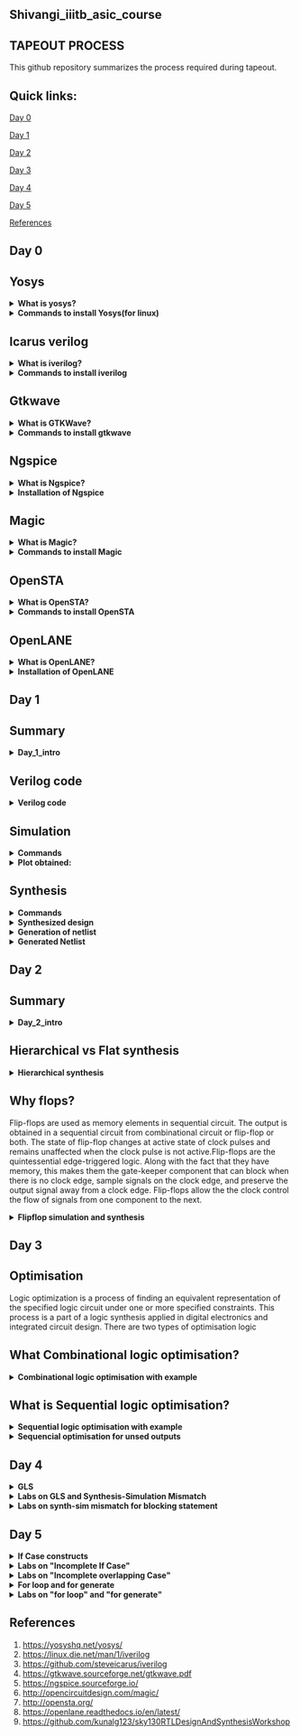 ## Shivangi_iiitb_asic_course

## TAPEOUT PROCESS
 This github repository summarizes the process required  during tapeout.

## Quick links:

[Day 0](#day-0)

[Day 1](#day-1)

[Day 2](#day-2)

[Day 3](#day-3)

[Day 4](#day-4)

[Day 5](#day-5)



[References](#references)

## Day 0
## Yosys

<details>
  <summary><strong>What is yosys?</strong></summary> 
  
  Yosys is a framework for Verilog RTL synthesis.
  It currently has extensive Verilog-2005 support and provides a basic set of     synthesis algorithms for various application domains. 
  Yosys can be adapted to perform any synthesis job by combining the existing passes (algorithms) using synthesis scripts and adding    additional passes as needed by extending the Yosys C++ code base.
  Yosys is free software licensed under the ISC license (a GPL compatible license that is similar in terms to the MIT license or the 
  2-clause BSD license).

</details>

<details>
  <summary><strong>Commands to install Yosys(for linux)</strong></summary> 

```
$ git clone https://github.com/YosysHQ/yosys.git
$ cd yosys-master
$ sudo apt install make (If make is not installed please install it)
$ sudo apt-get install build-essential clang bison flex
libreadline-dev gawk tcl-dev libffi-dev git
graphviz xdot pkg-config python3 libboost-system-dev
libboost-python-dev libboost-filesystem-dev zlib1g-dev
$ make config-gcc
$ make
$ sudo make install
```

![Screenshot from 2023-07-31 09-58-53](https://github.com/Shivangi2207/shivangi_iiitb_asic_course/assets/140998647/f0898f77-7e00-41a6-8a96-036bb38a882c)

</details>

## Icarus verilog

<details>
  <summary><strong> What is iverilog? </strong></summary>

Icarus verilog is a compiler that translates Verilog source code into executable programs for simulation, or other netlist formats for further processing. The currently supported targets are vvp for simulation, and fpga for synthesis. 
</details>

<details>
  <summary><strong> Commands to install iverilog</strong></summary>

```

sudo apt-get install iverilog
```

![Screenshot from 2023-07-31 09-59-32](https://github.com/Shivangi2207/shivangi_iiitb_asic_course/assets/140998647/6338283f-7296-4109-8ccb-638488b8c950)

</details>

## Gtkwave
<details>
  <summary><strong>What is GTKWave?</strong></summary>

GTKWave is an analysis tool used to perform debugging on Verilog or VHDL
simulation models. With the exception of interactive VCD viewing, it is not
intended to be run interactively with simulation, but instead relies on a post-
mortem approach through the use of dumpfiles. 
</details>

<details>
  <summary><strong>Commands to install gtkwave</strong></summary>

```
$ sudo apt update
$ sudo apt install gtkwave
```
![Screenshot from 2023-07-31 10-00-10](https://github.com/Shivangi2207/shivangi_iiitb_asic_course/assets/140998647/5d015986-fa7c-4114-ab27-71e5090eb0b5)
</details>


## Ngspice
<details>
<summary><strong> What is Ngspice?</strong></summary>
	
 Ngspice is the open source spice simulator for electric and electronic circuits.
 Ngspice offers a wealth of device models for active, passive, analog, and digital elements. Model parameters are provided by our       collections, by the semiconductor device manufacturers, or from semiconductor foundries. The user adds her circuits as a netlist, and the output is one or more graphs of currents, voltages and other electrical quantities or is saved in a data file.
</details>

  <details>
<summary><strong>  Installation of Ngspice</strong></summary>

Download the tarball from https://sourceforge.net/projects/ngspice/files/ to a local directory and then follow the commands given below :

## Dependency for Ngspice:
```
$ sudo apt-get install libxaw7-dev
```

## Commands for installation:
```
$ tar -zxvf ngspice-40.tar.gz
$ cd ngspice-40
$ mkdir release
$ cd release
$ ../configure  --with-x --with-readline=yes --disable-debug
$ make
$ sudo make install
```

![Screenshot from 2023-08-02 11-50-49](https://github.com/Shivangi2207/shivangi_iiitb_asic_course/assets/140998647/8f533196-cc13-4d60-bb26-73b644097f62)

  
</details>

## Magic
<details>
<summary><strong> What is Magic?</strong></summary>  

Magic is a venerable VLSI layout tool, written in the 1980's at Berkeley by John Ousterhout, now famous primarily for writing the scripting interpreter language Tcl. Due largely in part to its liberal Berkeley open-source license, magic has remained popular with universities and small companies. The open-source license has allowed VLSI engineers with a bent toward programming to implement clever ideas and help magic stay abreast of fabrication technology. However, it is the well thought-out core algorithms which lend to magic the greatest part of its popularity. Magic is widely cited as being the easiest tool to use for circuit layout, even for people who ultimately rely on commercial tools for their product design flow. 

</details>

<details>
<summary><strong> Commands to install Magic</strong></summary>  

```
sudo apt-get install m4
sudo apt-get install tcsh
sudo apt-get install csh
sudo apt-get install libx11-dev
sudo apt-get install tcl-dev tk-dev
sudo apt-get install libcairo2-dev
sudo apt-get install mesa-common-dev libglu1-mesa-dev
sudo apt-get install libncurses-dev
git clone https://github.com/RTimothyEdwards/magic
cd magic
./configure
make
sudo make install
```
![Screenshot from 2023-08-02 10-40-41](https://github.com/Shivangi2207/shivangi_iiitb_asic_course/assets/140998647/72965e3d-5ae9-4ceb-83d9-04ea78a89492)




</details>

## OpenSTA
<details>
<summary><strong>What is OpenSTA?</strong></summary>

OpenSTA is a distributed software testing architecture designed around CORBA, it was originally developed to be commercial software by CYRANO. The current toolset has the capability of performing scripted HTTP and HTTPS heavy load tests with performance measurements from Win32 platforms. However, the architectural design means it could be capable of much more.
</details>

<details>
<summary><strong>Commands to install OpenSTA</strong></summary>

## Steps:
Prior to the installation of the OpenSTA install the dependencies using the command shown below :
```
sudo apt-get install cmake clang gcc tcl swig bison flex 
```

After installing the dependencies use the following command to install OpenSTA:

```
git clone https://github.com/The-OpenROAD-Project/OpenSTA.git
cd OpenSTA
mkdir build
cd build
cmake ..
make
sudo make install
```

![Screenshot from 2023-08-02 11-44-43](https://github.com/Shivangi2207/shivangi_iiitb_asic_course/assets/140998647/d5b824eb-4c7b-4453-8d68-65950d9b69fd)


  
</details>

## OpenLANE
<details>
<summary><strong>What is OpenLANE?</strong></strong></summary> 

OpenLane is an automated RTL to GDSII flow based on several components including OpenROAD, Yosys, Magic, Netgen, CVC, SPEF-Extractor, KLayout and a number of custom scripts for design exploration and optimization. It also provides a number of custom scripts for design exploration and optimization.
OpenLane abstracts the underlying open source utilities, and allows users to configure all their behavior with just a single configuration file.
</details>

<details>
<summary><strong>Installation of OpenLANE</strong></strong></summary> 

Prior to the installation of the OpenLane install the dependencies and packages using the command shown below :

```
sudo apt-get update
sudo apt-get upgrade
sudo apt install -y build-essential python3 python3-venv python3-pip make git
```

## Docker Installation

```
sudo apt install apt-transport-https ca-certificates curl software-properties-common
curl -fsSL https://download.docker.com/linux/ubuntu/gpg | sudo gpg --dearmor -o /usr/share/keyrings/docker-archive-keyring.gpg

echo "deb [arch=amd64 signed-by=/usr/share/keyrings/docker-archive-keyring.gpg] https://download.docker.com/linux/ubuntu $(lsb_release -cs) stable" | sudo tee /etc/apt/sources.list.d/docker.list > /dev/null

sudo apt update
sudo apt install docker-ce docker-ce-cli containerd.io
sudo docker run hello-world

sudo groupadd docker
sudo usermod -aG docker $USER
sudo reboot 


# Check for installation
sudo docker run hello-world
```

## Steps to install OpenLane, PDKs and Tools

```
cd $HOME
git clone https://github.com/The-OpenROAD-Project/OpenLane
cd OpenLane
make
make test
```
</details>



## Day 1

## Summary
<details>
<summary><strong>Day_1_intro</strong></summary>
 
In todays Lab i have done simulation and synthesis of 2x1 Mux  using iverilog and yosys respectively. iverilog generates from the RTL design and its testbench a value changing dump file (vcd). gtkwave is the tool used to plot the simulation results of the design.

## Simulator
Simulator is the tool used for simulating the design.Here we have used iverilog. RTL design is checked for adherence to the specs by simulting the design.It changes on input signals.Only when the input changes the output is evaluated.

## RTL Design
Design is the actual code or set of verilog codes which has the intended functionality to meet with the required specifications.It may have 1 or more primary inputs and outputs.
## Testbench
Testbench is the setup to apply stimulus to the design to check its functionality.It does not have any primary i/p or o/p.

![Screenshot from 2023-08-09 10-00-22](https://github.com/Shivangi2207/shivangi_iiitb_asic_course/assets/140998647/68b1864c-7690-4f67-a25b-b798957bbdde)


## Synthesizer
It is a tool which is used for converting the RTL To netlist.Here we have used Yosys for synthesizer. In this we use same testbench that we have used during simulation to verify the synthesis.The design is converted into gates and the connections are made between the gates.This is given out as a file called netlist.

<img src="https://github.com/Shivangi2207/shivangi_iiitb_asic_course/assets/140998647/3e2c91f3-9abc-4367-8201-da4faf13b052" alt="alt text" width="400" height="400">

## .lib 
Lib file is a short form of Liberty Timing file. Liberty syntax is followed to write a .lib file. It is a collection of logical modules. It includes basic logic gates like And, Or,Not etc. It contains different flavours of gate (slow,fast,medium).

<img src="https://github.com/Shivangi2207/shivangi_iiitb_asic_course/assets/140998647/20e36961-74b3-4eeb-b183-a798594a00ad" width="400" height="400">


So based on our requirement we use different flavours of cell.

a) Faster the cells lesser is the delay, but for that we need wider transistors      so the power dissipation will be more too.So faster cells donot come free,they    come at penalty of area and power.More use of faster cell will result in bad      circuit with large area and power dissipation.

b) slower cells are used at non-critical path where we donot require high            performance where delay is not an issue so our power dissipation and area will    also be minimum. But more use of slower cells will make our circuit sluggish.



      
</details>

## Verilog code
<details>
<summary><strong>Verilog code</strong></summary>
The verilog codes of the 2x1 mux (good_mux.v) and its testbench (tb_good_mux.v) are taken from https://github.com/kunalg123/sky130RTLDesignAndSynthesisWorkshop.git


## Commands to download the lab folder

```
$ git clone https://github.com/kunalg123/vsdflow.git
$ git clone https://github.com/kunalg123/sky130RTLDesignAndSynthesisWorkshop.git


```   

 
## Verilog code of good_mux.v and tb_good_mux.v

## Design file
```

module good_mux (input i0 , input i1 , input sel , output reg y);
always @ (*)
begin
	if(sel)
		y <= i1;
	else 
		y <= i0;
end
endmodule

```
## Test bench

```

`timescale 1ns / 1ps
module tb_good_mux;
	// Inputs
	reg i0,i1,sel;
	// Outputs
	wire y;

        // Instantiate the Unit Under Test (UUT)
	good_mux uut (
		.sel(sel),
		.i0(i0),
		.i1(i1),
		.y(y)
	);

	initial begin
	$dumpfile("tb_good_mux.vcd");
	$dumpvars(0,tb_good_mux);
	// Initialize Inputs
	sel = 0;
	i0 = 0;
	i1 = 0;
	#300 $finish;
	end

always #75 sel = ~sel;
always #10 i0 = ~i0;
always #55 i1 = ~i1;
endmodule

```
</details>

## Simulation
<details>
<summary><strong>Commands</strong></summary>
To simulate and view plots of 2x1 mux (good_mux.v) and its testbench (tb_good_mux.v) following commands are used:

```
$ iverilog good_mux.v tb_good_mux.v
$ ./a.out
$ gtkwave tb_good_mux.vcd

```
</details>

<details>
<summary><strong>Plot obtained:</strong></summary>

![Screenshot from 2023-08-08 23-47-03](https://github.com/Shivangi2207/shivangi_iiitb_asic_course/assets/140998647/5083f91b-52f1-4343-94de-353008bd834b)

</details>


##  Synthesis
<details>
<summary><strong>Commands</strong></strong></summary>
 

In the directory of verilog_files (/home/shivangi/VLSI/sky130RTLDesignAndSynthesisWorkshop/verilog_files) following commands are used to synthesize and view Synthesized design :

```
$ yosys
yosys> read_liberty -lib ../my_lib/lib/sky130_fd_sc_hd__tt_025C_1v80.lib
yosys> read_verilog good_mux.v
synth -top good_mux
yosys> abc -liberty ../my_lib/lib/sky130_fd_sc_hd__tt_025C_1v80.lib 
yosys> show
```
</details>


<details>
<summary><strong>Synthesized design</strong></strong></summary>

![Screenshot from 2023-08-09 00-09-18](https://github.com/Shivangi2207/shivangi_iiitb_asic_course/assets/140998647/16ddbc34-90bb-47ba-809c-2fed1fa67731)

</details>

<details>
<summary><strong>Generation of netlist</strong></strong></summary>


Now, to generate the netlist following commands are used:

```
yosys> write_verilog good_mux_netlist.v
yosys> write_verilog -noattr good_mux_netlist.v
yosys> !gvim good_mux_netlist.v 

```

![Screenshot from 2023-08-09 10-02-49](https://github.com/Shivangi2207/shivangi_iiitb_asic_course/assets/140998647/9e260074-ba0a-4f5e-8629-7195665ac8ad)

</details>

<details>
<summary><strong>Generated Netlist</strong></strong></summary>

![Screenshot from 2023-08-09 00-18-20](https://github.com/Shivangi2207/shivangi_iiitb_asic_course/assets/140998647/22c8fd55-79f5-4f7d-b58d-04b4f8dc837b)

      
</details>

## Day 2
## Summary
<details>
<summary><strong>Day_2_intro</strong></summary>
In todays lab I have learnt about .lib file and different flavours of gate present in .lib file.
Along with that i have synthesized a multiple module (made of two submodules) at the multiple module level (both in hierarchical and flattened forms) then at the submodule level. 
//complete it

## .lib file
We have used sky130_fd_sc_hd__tt_025C_1v80.lib file. The name of the .lib file represent different parameter as follows:

tt- typical process

025C- temperature

1v80-voltage

![Screenshot from 2023-08-14 21-50-52](https://github.com/Shivangi2207/shivangi_iiitb_asic_course/assets/140998647/a565ec55-5300-4a98-aff7-e68959c89ec2)

Now .lib file also contains different flavours of gate modules. lets look through some different and gate module present in our .lib file

 ![Screenshot from 2023-08-14 21-56-11](https://github.com/Shivangi2207/shivangi_iiitb_asic_course/assets/140998647/1235470d-8fb3-4712-b864-7d9046ecd3fb)

 As shown in the above fig. three types of gate module are there we have and2_0 , and2_2, and2_4. If we carefully look into the figure we will see that the area is less for the 1st one and largest for the 3rd one.So and0_4 is the wide transistor and and2_0 is the narrow one so the and0_4 will be fastest and and2_0 is the slowest and performance of the middle one  is in betwwen these two transistors. So according to our own requirement we will choose what to use and where to use these modules. 

</details>

## Hierarchical vs Flat synthesis

<details>
	<summary><strong>Hierarchical synthesis</strong></summary>
 Lets understand the sysnthesis with the of an example. I have synthesized a mutiple_modules.v file whose code is given below. In this we have multiple_modules as a top module in which we have instatiated sub_module1 and sub_module2 which performs And operation and or operation respectively.

```
module sub_module2 (input a, input b, output y);
	assign y = a | b;
endmodule

module sub_module1 (input a, input b, output y);
	assign y = a&b;
endmodule

module multiple_modules (input a, input b, input c , output y);
	wire net1;
	sub_module1 u1(.a(a),.b(b),.y(net1));  //net1 = a&b
	sub_module2 u2(.a(net1),.b(c),.y(y));  //y = net1|c ,ie y = a&b + c;
endmodule
```

Then I synthesized the file using following commands:
```
yosys> read_liberty -lib ../my_lib/lib/sky130_fd_sc_hd__tt_025C_1v80.lib 
yosys> read_verilog multiple_modules.v
yosys> synth -top multiple_modules
yosys> abc -liberty ../my_lib/lib/sky130_fd_sc_hd__tt_025C_1v80.lib
yosys> show multiple_modules 

```

This is the schematic as per the port connection in th above module.
![IMG_20230814_225311](https://github.com/Shivangi2207/shivangi_iiitb_asic_course/assets/140998647/6f8e28e9-b723-4421-81d8-d415a3acd52b)

Commands to get the hierarchical netlist:
```
yosys> write_verilog -noattr multiple_modules_hier.v
yosys> !gvim  multiple_modules_hier.v
```
However we get the following schematic instead of the above one. 
![Screenshot from 2023-08-14 22-43-12](https://github.com/Shivangi2207/shivangi_iiitb_asic_course/assets/140998647/39e5911f-865c-4a80-b41e-1fcc4d6f9349)

This is what we call hierarchical design.The synthesizer considers the module hierarcy and does the mapping accordting to instantiation. Here is the hierarchical netlist code for the multiple_modules:

```
module multiple_modules(a, b, c, y);
	  input a;
	 input b;
	 input c;
	  wire net1;
	 output y;
  sub_module1 u1 (.a(a),.b(b),.y(net1) );
  sub_module2 u2 (.a(net1),.b(c),.y(y));
endmodule

module sub_module1(a, b, y);
 wire _0_;
 wire _1_;
 wire _2_;
 input a;
 input b;
 output y;
 sky130_fd_sc_hd__and2_0 _3_ (.A(_1_),.B(_0_),.X(_2_));
 assign _1_ = b;
 assign _0_ = a;
 assign y = _2_;
endmodule

module sub_module2(a, b, y);
wire _0_;
 wire _1_;
 wire _2_;
input a;
input b;
 output y;
 sky130_fd_sc_hd__lpflow_inputiso1p_1 _3_ (.A(_1_),.SLEEP(_0_),.X(_2_) );
 assign _1_ = b;
 assign _0_ = a;
 assign y = _2_;
endmodule
```

## Flat synthesis

In the flat synthesis hierarchies are flattened out and directly instantiates gates here. The flattened netlist is given below.

```

module multiple_modules(a, b, c, y);
      wire _0_;
      wire _1_;
      wire _2_;
      wire _3_;
      wire _4_;
      wire _5_;
      input a;
      wire a;
      input b;
      wire b;
      input c;
      wire c;
      wire net1;
      wire \u1.a ;
      wire \u1.b ;
      wire \u1.y ;
      wire \u2.a ;
      wire \u2.b ;
      wire \u2.y ;
      output y;
      wire y;
  sky130_fd_sc_hd__and2_0 _6_ (
            .A(_1_),
            .B(_0_),
            .X(_2_)
              );
  sky130_fd_sc_hd__or2_0 _7_ (
            .A(_4_),
            .B(_3_),
            .X(_5_)
              );
  assign _4_ = \u2.b ;
  assign _3_ = \u2.a ;
  assign \u2.y  = _5_;
  assign \u2.a  = net1;
  assign \u2.b  = c;
  assign y = \u2.y ;
  assign _1_ = \u1.b ;
  assign _0_ = \u1.a ;
  assign \u1.y  = _2_;
  assign \u1.a  = a;
  assign \u1.b  = b;
  assign net1 = \u1.y ;
endmodule
```
The commands for flat synthesis are:
```
yosys> flatten
yosys> write_verilog -noattr multiple_modules_flat.v
yosys> !vim multiple_modules_flat.v
```
This is the synthyesized circuit for a flattened netlist. Here u1 and u2 are flattened and directly or gates are realized.

![Screenshot from 2023-08-15 00-45-04](https://github.com/Shivangi2207/shivangi_iiitb_asic_course/assets/140998647/3dcc2b79-a888-470b-b888-9667f159a82a)

</details>



## Why flops?

Flip-flops are used as memory elements in sequential circuit. The output is obtained in a sequential circuit from combinational circuit or flip-flop or both. The state of flip-flop changes at active state of clock pulses and remains unaffected when the clock pulse is not active.Flip-flops are the quintessential edge-triggered logic. Along with the fact that they have memory, this makes them the gate-keeper component that can block when there is no clock edge, sample signals on the clock edge, and preserve the output signal away from a clock edge. Flip-flops allow the the clock control the flow of signals from one component to the next.

<details>
<summary><strong>Flipflop simulation and synthesis</strong></summary>

## Asynchronous reset flipflip

```
module dff_asyncres_syncres ( input clk , input async_reset , input sync_reset , input d , output reg q );
always @ (posedge clk , posedge async_reset)
begin
	if(async_reset)
		q <= 1'b0;
	else if (sync_reset)
		q <= 1'b0;
	else	
		q <= d;
end
endmodule
```
Simulation:

![Screenshot from 2023-08-15 10-48-40](https://github.com/Shivangi2207/shivangi_iiitb_asic_course/assets/140998647/eb2154ac-51bc-4743-abb0-a4c4bb2d4f58)

Here the output q goes low whenever reset is high and will not wait for the clock's posedge, i.e irrespective of clock, the output is changed to low.

## Synthesis

commands:
```
$yosys
yosys> read_liberty -lib ../my_lib/lib/sky130_fd_sc_hd__tt_025C_1v80.lib
yosys> read_verilog dff_asyncres.v
yosys> synth -top dff_asyncres
yosys> dfflibmap -liberty ../my_lib/lib/sky130_fd_sc_hd__tt_025C_1v80.lib
yosys> abc -liberty ../my_lib/lib/sky130_fd_sc_hd__tt_025C_1v80.lib
yosys> show
```
Design obtained with active high reset

## Synthesized circuit:

![Screenshot from 2023-08-15 11-08-40](https://github.com/Shivangi2207/shivangi_iiitb_asic_course/assets/140998647/754f9c96-60ca-41eb-a94f-47b08622417c)

## Asynchronous set d flipflop

```
module dff_async_set ( input clk ,  input async_set , input d , output reg q );
always @ (posedge clk , posedge async_set)
begin
	if(async_set)
		q <= 1'b1;
	else	
		q <= d;
end
endmodule

```
## Simulation

![Screenshot from 2023-08-15 10-52-36](https://github.com/Shivangi2207/shivangi_iiitb_asic_course/assets/140998647/7e89ef11-e8c1-44f8-92b2-62d7113e1bf0)



 Here the output q goes high whenever set is high and will not wait for the clock's posedge, i.e irrespective of clock, the output is changed to high.

 ## Synthesis
 commands
 ```
$yosys
yosys> read_liberty -lib ../my_lib/lib/sky130_fd_sc_hd__tt_025C_1v80.lib
yosys> read_verilog dff_async_set.v 
yosys> synth -top dff_async_set
yosys> dfflibmap -liberty ../my_lib/lib/sky130_fd_sc_hd__tt_025C_1v80.lib 
yosys> abc -liberty ../my_lib/lib/sky130_fd_sc_hd__tt_025C_1v80.lib
yosys> show
```
## Synthesized circuit:

![Screenshot from 2023-08-15 11-12-22](https://github.com/Shivangi2207/shivangi_iiitb_asic_course/assets/140998647/8e3d6e87-0d20-489b-8b36-2e491667ea3f)


## Synchronous reset
```
module dff_syncres ( input clk , input async_reset , input sync_reset , input d , output reg q );
always @ (posedge clk )
begin
	if (sync_reset)
		q <= 1'b0;
	else	
		q <= d;
end
endmodule
```
## Simulation:

 ![Screenshot from 2023-08-15 10-58-17](https://github.com/Shivangi2207/shivangi_iiitb_asic_course/assets/140998647/683a4cab-630d-4def-853a-63175fb6ed64)

Here the output q goes low whenever reset is high and at the positive edge of the clock. Here the reset of the output depends on the clock.

## Synthesis

commands
```

$yosys
yosys> read_liberty -lib ../my_lib/lib/sky130_fd_sc_hd__tt_025C_1v80.lib
yosys> read_verilog dff_syncres.v 
yosys> synth -top dff_syncres
yosys> dfflibmap -liberty ../my_lib/lib/sky130_fd_sc_hd__tt_025C_1v80.lib 
yosys> abc -liberty ../my_lib/lib/sky130_fd_sc_hd__tt_025C_1v80.lib
yosys> show
```


## Synthesized circuit:
![Screenshot from 2023-08-15 11-22-05](https://github.com/Shivangi2207/shivangi_iiitb_asic_course/assets/140998647/63033669-59ea-4673-80d3-d8861c2d9aba)


## Dff with both synchronous and asynchronous reset
```
module dff_asyncres_syncres.v ( input clk , input async_reset , input sync_reset , input d , output reg q );
always @ (posedge clk , posedge async_reset)
begin
	if(async_reset)
		q <= 1'b0;
	else if (sync_reset)
		q <= 1'b0;
	else	
		q <= d;
end
endmodule

```

## Simulation

![Screenshot from 2023-08-15 11-31-42](https://github.com/Shivangi2207/shivangi_iiitb_asic_course/assets/140998647/8089ae2a-10b3-4b9f-b4c4-d53181373aac)

Here the output q goes low whenever asynchronous reset is high where output doesn't depend on clock and also when synchronous reset is high and posedge of clock occurs.

## Synthesis

commands
```

$yosys
yosys> read_liberty -lib ../my_lib/lib/sky130_fd_sc_hd__tt_025C_1v80.lib
yosys> read_verilog dff_asyncres_syncres.v
yosys> synth -top dff_asyncres_syncres
yosys> dfflibmap -liberty ../my_lib/lib/sky130_fd_sc_hd__tt_025C_1v80.lib 
yosys> abc -liberty ../my_lib/lib/sky130_fd_sc_hd__tt_025C_1v80.lib
yosys> show

```

## Simulation
![Screenshot from 2023-08-15 11-30-15](https://github.com/Shivangi2207/shivangi_iiitb_asic_course/assets/140998647/62ff37ff-89aa-4d17-b44d-4de34f44bf6f)


## Some interseting Optimisation
In this we have deal with some automatic and intersetion optimisation. Here are some examples: Like multiplying a number with 2 does not need any hardware and only can be done by adding 0's in the a like if we multiply it by 4 then we will add 2 0's from back and for multiplication with 8 we have to add three 0's to a from back. 

## Code
```
module mul2 (input [2:0] a, output [3:0] y);
	assign y = a * 2;
endmodule
```
## Netlist for the above Schematic:
```
module mul2(a, y);
  input [2:0] a;
  wire [2:0] a;
  output [3:0] y;
  wire [3:0] y;
  assign y = { a, 1'h0 };
endmodule
```
## Synthesized circuit:

![Screenshot from 2023-08-15 12-02-19](https://github.com/Shivangi2207/shivangi_iiitb_asic_course/assets/140998647/20284045-da51-471e-8f25-034c8f0b2432)

Multiplication by 8
 

## Schematic


![Screenshot from 2023-08-15 12-08-36](https://github.com/Shivangi2207/shivangi_iiitb_asic_course/assets/140998647/a699daf3-2a2b-468b-9e6d-e45118501a1c)

## Netlist for the above Schematic:
```
module mult8(a, y);
  input [2:0] a;
  wire [2:0] a;
  output [5:0] y;
  wire [5:0] y;
  assign y = { a, a };
endmodule
```


</details>



## Day 3

## Optimisation

Logic optimization is a process of finding an equivalent representation of the specified logic circuit under one or more specified constraints. This process is a part of a logic synthesis          applied in digital electronics and integrated circuit design. 
There are two types of optimisation logic

 ## What Combinational logic optimisation?
 
<details><summary><strong>Combinational logic optimisation with example</strong></summary><br>
 	In this the logic gates get squeezed  to get the most optimized design that results in area and power saving.
  It is done by two means:
  
## 1. Constant propagation logic optimisation
  
  Constant Propagation is an optimization technique employed by synthesis tools to minimize hardware implementation. This is achieved by optimizing away the logic for which parameters are configured to keep it disabled.

let's understand it by an example:

In this example we fixed one of our input A to 0 then progate it to the output. So we can simply replace the whole big circuit with just and inverter as both are having same output.

![IMG_20230815_131136](https://github.com/Shivangi2207/shivangi_iiitb_asic_course/assets/140998647/f21a189f-ccb8-4959-99a9-406fd5a07898)

## 2.Boolean logic optimisation

The optimization methods that consider logic functions as well as their representations are called "Boolean methods"
Boolean function minimizing methods include: 
 a. Karnaugh maps
 b. Quine–McCluskey algorithm

 let's understand it by an example:
 In this optimisation we basically try to reduce the boolean expression using required methods.Hence we get the reduced logic expression 
 
![IMG_20230815_131122](https://github.com/Shivangi2207/shivangi_iiitb_asic_course/assets/140998647/7298588e-8a12-4a10-838b-2085b225d765)

Here we will be doing the labs that illustrate combinational logic optimizations.

## Example 1:
## Code
```
module opt_check (input a , input b , output y);
	assign y = a?b:0;
endmodule
```
![IMG_20230815_224754](https://github.com/Shivangi2207/shivangi_iiitb_asic_course/assets/140998647/3e4c1f41-632e-49d1-97ff-f1728bd3671c)

## Commands to run
```
yosys> read_liberty -lib ../my_lib/lib/sky130_fd_sc_hd__tt_025C_1v80.lib
yosys> read_verilog opt_check.v
yosys> synth -top opt_check
yosys> abc -liberty ../my_lib/lib/sky130_fd_sc_hd__tt_025C_1v80.lib 
yosys> show
```


## Obtained schematic
 
 ![Screenshot from 2023-08-15 15-58-12](https://github.com/Shivangi2207/shivangi_iiitb_asic_course/assets/140998647/b7a9d8b3-77e6-4d9b-ac4f-4e1fc317b8af)

## Example 2:
## Code

```
module opt_check2 (input a , input b , output y);
	assign y = a?1:b;
endmodule
```
![IMG_20230815_224811](https://github.com/Shivangi2207/shivangi_iiitb_asic_course/assets/140998647/57bd385b-0e70-4b21-ab70-1611dafa02f0)


## Commands:
```
yosys> read_liberty -lib ../my_lib/lib/sky130_fd_sc_hd__tt_025C_1v80.lib
yosys> read_verilog opt_check2.v
yosys> synth -top opt_check2
yosys> abc -liberty ../my_lib/lib/sky130_fd_sc_hd__tt_025C_1v80.lib 
yosys> show

```
## Obtained schematic
![Screenshot from 2023-08-15 16-05-53](https://github.com/Shivangi2207/shivangi_iiitb_asic_course/assets/140998647/81414174-421d-414b-bb57-6f178b678d91)

## Example 3:
## Code
```
module opt_check3 (input a , input b, input c , output y);
	assign y = a?(c?b:0):0;
endmodule
```
![IMG_20230815_224822](https://github.com/Shivangi2207/shivangi_iiitb_asic_course/assets/140998647/1f8e3279-daa8-4cc8-8579-82e754c1926c)



## Commands:
```
yosys> read_liberty -lib ../my_lib/lib/sky130_fd_sc_hd__tt_025C_1v80.lib
yosys> read_verilog opt_check3.v
yosys> synth -top opt_check3
yosys> abc -liberty ../my_lib/lib/sky130_fd_sc_hd__tt_025C_1v80.lib 
yosys> show


```
## Obtained schematic

![Screenshot from 2023-08-15 16-11-55](https://github.com/Shivangi2207/shivangi_iiitb_asic_course/assets/140998647/c32afba8-6da7-4ac4-907d-030f61cec27e)

## Example 4:
## Code
```
module opt_check4 (input a , input b , input c , output y);
	assign y = a?(b?(a & c ):c):(!c);
endmodule
```

##  Commands
```
yosys> read_liberty -lib ../my_lib/lib/sky130_fd_sc_hd__tt_025C_1v80.lib
yosys> read_verilog opt_check4.v
yosys> synth -top opt_check4
yosys> abc -liberty ../my_lib/lib/sky130_fd_sc_hd__tt_025C_1v80.lib 
yosys> show
```
## Obtained schematic

![Screenshot from 2023-08-15 16-17-10](https://github.com/Shivangi2207/shivangi_iiitb_asic_course/assets/140998647/e7724271-df4e-4da0-bdbb-e1823f45b7a4)

## Example 5:
## Code
```
module sub_module(input a , input b , output y);
	assign y = a & b;
endmodule

module multiple_module_opt2(input a , input b , input c , input d , output y);
	wire n1,n2,n3;
	sub_module U1 (.a(a) , .b(1'b0) , .y(n1));
	sub_module U2 (.a(b), .b(c) , .y(n2));
	sub_module U3 (.a(n2), .b(d) , .y(n3));
	sub_module U4 (.a(n3), .b(n1) , .y(y));
endmodule
```


## Commands
```
yosys:read_liberty -lib ../lib/sky130_fd_sc_hd__tt_025C_1v80.lib 
yosys:read_verilog multiple_module_opt2.v
yosys:synth -top multiple_module_opt2
yosys:abc -liberty ../lib/sky130_fd_sc_hd__tt_025C_1v80.lib 
yosys:flatten
yosys:opt_clean -purge
yosys:show

```
## Before flatten

![Screenshot from 2023-08-15 16-27-08](https://github.com/Shivangi2207/shivangi_iiitb_asic_course/assets/140998647/353b02c6-d5f0-4a28-ae4f-4eed22e3b5ce)



## After Flatten


![Screenshot from 2023-08-15 16-24-37](https://github.com/Shivangi2207/shivangi_iiitb_asic_course/assets/140998647/14ba880d-2539-4801-9d3a-b5d7ee74401d)


## Example 6:
## Code
```
	module sub_module1(input a , input b , output y);
	 assign y = a & b;
	endmodule

	module sub_module2(input a , input b , output y);
	 assign y = a^b;
	endmodule

	module multiple_module_opt(input a , input b , input c , input d , output y);
	wire n1,n2,n3;
	sub_module1 U1 (.a(a) , .b(1'b1) , .y(n1));
	sub_module2 U2 (.a(n1), .b(1'b0) , .y(n2));
	sub_module2 U3 (.a(b), .b(d) , .y(n3));

	assign y = c | (b & n1); 
	endmodule
```
## Commands
```
yosys:read_liberty -lib ../lib/sky130_fd_sc_hd__tt_025C_1v80.lib 
yosys:read_verilog multiple_module_opt.v
yosys:synth -top multiple_module_opt
yosys:abc -liberty ../lib/sky130_fd_sc_hd__tt_025C_1v80.lib 
yosys:flatten
yosys:opt_clean -purge
yosys:show

```
## Before flatten
![Screenshot from 2023-08-15 16-30-20](https://github.com/Shivangi2207/shivangi_iiitb_asic_course/assets/140998647/5780d3be-a35a-4846-b400-2ed25ad80c00)


## After Flatten
![Screenshot from 2023-08-15 16-30-59](https://github.com/Shivangi2207/shivangi_iiitb_asic_course/assets/140998647/60d32fb1-0ace-433d-8acf-409436635091)



 </details>

 ## What is Sequential logic optimisation?
 
<details>
<summary><strong>Sequential logic optimisation with example</strong></summary>
sequential logic optimization method has been presented that is based on selectively precomputing the output logic values of the circuit one clock cycle before they are required, and using the precomputed values to reduce internal switching activity in the succeeding clock cycle
It is done by various means:
1. sequential constant propagation
Let's understand this using an example

![IMG_20230815_145417](https://github.com/Shivangi2207/shivangi_iiitb_asic_course/assets/140998647/191cb347-68d8-432e-bab3-9316295bb3b4)

In the 1st Dff Q will always be 0 when reset is high Q become 0 also when reset is not high it will be 0 again as D is grounded . So Q=0 is propagated to nand gate so our output will always be 1. But this is not the case with the 2nd Dff as in this Q=1 when set is high and Q=0 when set is not applied and D is grounded.

So in the 1st Dff Q pin is constant so it can be optimised furthur , but  the 2nd Dff can't be optimised as its Q pin is not constant.

## 1. State optimisation:

In this optimisation of unused states are done.

## 2. Cloning:

This is done when performing PHYSICAL AWARE SYNTHESIS. Lets consider a flop A which is connected to flop B and flop C through a combination logic. If B and C are placed far from A in the flooerplan, there is a routing path delay. To avoid this, we connect A to two intermediate flops and then from these flops the output is sent to B and C thereby decreasing the delay. This process is called cloning since we are generating two new flops with same functionality as A.


## 3.Retiming: 
Retiming is a powerful sequential optimization technique used to move registers across the combinational logic or to optimize the number of registers to improve performance via power-delay trade-off, without changing the input-output behavior of the circuit. 

## Example 1:
Here flop will be inferred as the output is not constant.

```
module dff_const1(input clk, input reset, output reg q);
	always @(posedge clk, posedge reset)
	begin
		if(reset)
			q <= 1'b0;
		else
			q <= 1'b1;
	end
endmodule
```


![IMG_20230815_224833](https://github.com/Shivangi2207/shivangi_iiitb_asic_course/assets/140998647/68d32383-a6d6-4bdd-ad5c-e0bc7a79c8da)

## Simulation
![Screenshot from 2023-08-15 16-46-23](https://github.com/Shivangi2207/shivangi_iiitb_asic_course/assets/140998647/7c9a0178-a773-4a6e-81e6-f3a7a9b506b9)

## Synthesis
![Screenshot from 2023-08-15 17-16-56](https://github.com/Shivangi2207/shivangi_iiitb_asic_course/assets/140998647/c2fd5e40-a46a-44de-ac10-11ed46f921da)

![Screenshot from 2023-08-15 17-18-26](https://github.com/Shivangi2207/shivangi_iiitb_asic_course/assets/140998647/65d7dab5-d87a-4f81-8a5e-ee2298e46896)


## Example 2:


## Code
```
module dff_const2(input clk, input reset, output reg q);
	always @(posedge clk, posedge reset)
	begin
		if(reset)
			q <= 1'b1;
		else
			q <= 1'b1;
	end
endmodule
```
![IMG_20230815_224842](https://github.com/Shivangi2207/shivangi_iiitb_asic_course/assets/140998647/8cb95b6e-5065-484a-affa-bce30014982a)


## Simulation

![Screenshot from 2023-08-15 16-53-35](https://github.com/Shivangi2207/shivangi_iiitb_asic_course/assets/140998647/1b8dd043-b983-4b1c-9aa5-a9404a475430)

## Synthesis
![Screenshot from 2023-08-15 17-20-43](https://github.com/Shivangi2207/shivangi_iiitb_asic_course/assets/140998647/6122a530-114b-4821-93eb-7c748f57564b)

![Screenshot from 2023-08-15 17-21-17](https://github.com/Shivangi2207/shivangi_iiitb_asic_course/assets/140998647/53e451b4-e77b-4530-ae60-8bc1cb2834d2)


## Example 3:

## Code
```
	module dff_const3(input clk, input reset, output reg q);
	reg q1;

	always @(posedge clk, posedge reset)
	begin
		if(reset)
		begin
			q <= 1'b1;
			q1 <= 1'b0;
		end
		else
		begin
			q1 <= 1'b1;
			q <= q1;
		end
	end
	endmodule
```
 ##  Simulation
![Screenshot from 2023-08-15 16-56-35](https://github.com/Shivangi2207/shivangi_iiitb_asic_course/assets/140998647/a38c62ad-f15e-4bf3-8fcb-2b276689f272)


 ## Synthesis

 ![Screenshot from 2023-08-15 17-22-33](https://github.com/Shivangi2207/shivangi_iiitb_asic_course/assets/140998647/26e3085e-8064-4475-9f0f-a0dad5cc20bc)


![Screenshot from 2023-08-15 17-22-59](https://github.com/Shivangi2207/shivangi_iiitb_asic_course/assets/140998647/a373dfe9-682a-4b0f-b966-d20f25599dad)

 ## Example 4:
 ## Code
 ```
	module dff_const4(input clk, input reset, output reg q);
	reg q1;

	always @(posedge clk, posedge reset)
	begin
		if(reset)
		begin
			q <= 1'b1;
			q1 <= 1'b1;
		end
	else
		begin
			q1 <= 1'b1;
			q <= q1;
		end
	end
	endmodule
```
## Simulation
![Screenshot from 2023-08-15 16-57-36](https://github.com/Shivangi2207/shivangi_iiitb_asic_course/assets/140998647/30c4cbee-240a-4cbf-ba9b-5a536f92446c)


## Synthesis
![Screenshot from 2023-08-15 17-24-09](https://github.com/Shivangi2207/shivangi_iiitb_asic_course/assets/140998647/8bd694a1-23be-4cfd-a796-294d895e914c)


![Screenshot from 2023-08-15 17-24-26](https://github.com/Shivangi2207/shivangi_iiitb_asic_course/assets/140998647/805c84bc-a27d-4e36-88fa-3072ef5d294b)


## Example 5:
## Code 
```
	module dff_const5(input clk, input reset, output reg q);
	reg q1;
	always @(posedge clk, posedge reset)
		begin
			if(reset)
			begin
				q <= 1'b0;
				q1 <= 1'b0;
			end
		else
			begin
				q1 <= 1'b1;
				q <= q1;
			end
		end
	endmodule
```
## Simulation

![Screenshot from 2023-08-15 17-00-45](https://github.com/Shivangi2207/shivangi_iiitb_asic_course/assets/140998647/d3f13139-1ed9-4a11-9bc3-4534ac29e822)

## Synthesis

![Screenshot from 2023-08-15 17-25-07](https://github.com/Shivangi2207/shivangi_iiitb_asic_course/assets/140998647/fda7987c-7209-4e89-a1c6-60b7457f740c)

![Screenshot from 2023-08-15 17-25-25](https://github.com/Shivangi2207/shivangi_iiitb_asic_course/assets/140998647/767eb92d-8dbd-4866-a345-3512ce7a2cba)

 
</details>

 


<details>
<summary><strong>Sequencial optimisation for unsed outputs </strong></summary>


## Example 1:
## Code
```
	module counter_opt (input clk , input reset , output q);
	reg [2:0] count;
	assign q = count[0];
	always @(posedge clk ,posedge reset)
	begin
		if(reset)
			count <= 3'b000;
		else
			count <= count + 1;
	end
	endmodule
```

## Synthesis

![Screenshot from 2023-08-15 17-33-27](https://github.com/Shivangi2207/shivangi_iiitb_asic_course/assets/140998647/4a56108d-b247-4418-bfe0-384a15299886)

 ![Screenshot from 2023-08-15 17-32-24](https://github.com/Shivangi2207/shivangi_iiitb_asic_course/assets/140998647/c4223175-5c4c-4d37-9c98-295452cb4ff8)


 ## Example 2:
 Updated Counter logic:
 ```
module counter_opt (input clk , input reset , output q);
	reg [2:0] count;
	assign q = {count[2:0]==3'b100};
	always @(posedge clk ,posedge reset)
	begin
	if(reset)
		count <= 3'b000;
	else
		count <= count + 1;
	end
endmodule
```

 ## Synthesis
 
 ![Screenshot from 2023-08-15 17-43-21](https://github.com/Shivangi2207/shivangi_iiitb_asic_course/assets/140998647/2839f35f-9f10-4c31-b731-650b605779ca)

![Screenshot from 2023-08-15 17-39-28](https://github.com/Shivangi2207/shivangi_iiitb_asic_course/assets/140998647/e885ec04-0c4e-41fe-9780-a1115d339aa2)


</details>

## Day 4


<details>
<summary><strong>GLS</strong></summary><br>

## GLS
	
1. We will run the test bench with netlist as design under test.
2. Netlist is logically same as RTL code.
3. Gate level verilog models can be timing aware or functional.

## Why GLS?

To verify the logical correctness of the design after synthesis
   
To meet the timing requirements of the design, this is done using delay annotation.
   
To test the funcionality of the netlist because there can be synthesis-simulation mismatch

## GLS using iverilog

If the Gate Level Models are delay annotated,then we can use GLS for timing validation

![Screenshot from 2023-08-15 18-12-11](https://github.com/Shivangi2207/shivangi_iiitb_asic_course/assets/140998647/97a73bbe-7aac-4156-aa9f-e863ea2b9456)

## Synthesis Simulation Mismatch

Synthesis simulation mismatch refers to a discrepancy or misalignment between the expected behavior of a system or device, as predicted by a simulation or modeling process, and the actual behavior observed in the physical implementation or real-world operation of that system or device. This term is often used in fields such as electronics, engineering, and computer science, where simulations are employed to model the behavior of complex systems before they are physically constructed or deployed.

There are three main reasons for Synthesis Simulation Mismatch:

## 1 Missing sensitivity list in always block:

In below code there is a sensitivity mismatch
As  always block will execute only when sel changes so the block inside will not execute to give proper output of a mux 

![Screenshot from 2023-08-15 18-23-02](https://github.com/Shivangi2207/shivangi_iiitb_asic_course/assets/140998647/d306ad6d-2da3-4f48-b479-0d2af150094a)

## 2 Blocking vs Non-Blocking Assignments:
Blocking statements execute the statemetns in the order they are written inside the always block. Non-Blocking statements execute all the RHS and once always block is entered, the values are assigned to LHS. This will give mismatch as sometimes, improper use of blocking statements can create latches. 

3 Non standard Verilog coding

</details>
<details>
<summary><strong>Labs on GLS and Synthesis-Simulation Mismatch
</strong></summary>

## Example 1:
```
module ternary_operator_mux (input i0 , input i1 , input sel , output y);
	assign y = sel?i1:i0;
endmodule
```
## Simulation



 ![Screenshot from 2023-08-15 19-01-24](https://github.com/Shivangi2207/shivangi_iiitb_asic_course/assets/140998647/35015884-20b4-49eb-989d-4c95c3f86d96)

## Synthesis
![Screenshot from 2023-08-15 19-06-06](https://github.com/Shivangi2207/shivangi_iiitb_asic_course/assets/140998647/8f628a0c-5a6f-4acc-996f-28fc625d2584)


 ![Screenshot from 2023-08-15 19-07-49](https://github.com/Shivangi2207/shivangi_iiitb_asic_course/assets/140998647/0237a8e3-b176-4726-85cc-b5b20f6d3650)

 ## Netlist Simulation
 ![Screenshot from 2023-08-15 19-24-44](https://github.com/Shivangi2207/shivangi_iiitb_asic_course/assets/140998647/bffd8e42-0e83-41db-bc9f-aa16a5dbafdb)

As we can see there is no mismatch in  the simulation.

## Example 2:
## Code
```
module bad_mux (input i0 , input i1 , input sel , output reg y);
	always @ (sel)
	begin
		if(sel)
			y <= i1;
		else 
			y <= i0;
	end
endmodule
```
## Simulation

![Screenshot from 2023-08-15 19-31-45](https://github.com/Shivangi2207/shivangi_iiitb_asic_course/assets/140998647/a7260a44-29e0-4264-9358-3e24d103e2b8)

## Synthesis
![Screenshot from 2023-08-15 19-34-57](https://github.com/Shivangi2207/shivangi_iiitb_asic_course/assets/140998647/63053bd8-342d-447a-8792-43c96a526f77)

![Screenshot from 2023-08-15 19-41-52](https://github.com/Shivangi2207/shivangi_iiitb_asic_course/assets/140998647/756123eb-1a32-406b-8e1a-6a8e12d48c9f)

## Netlist Simulation
![Screenshot from 2023-08-15 19-39-25](https://github.com/Shivangi2207/shivangi_iiitb_asic_course/assets/140998647/df1c42c5-ef7e-4b50-94d7-733459ece727)

Here first pic shows the netlist simulation which corrects the bad_mux design which was only changing waveform when sel was triggered while for a mux to work properly it should be sensitivity to all the input signals



</details>
<details>
<summary><strong>Labs on synth-sim mismatch for blocking statement
</strong></summary>

Here the output is depending on the past value of x which is dependednt on a and b and it appears like a flop.

## Example 1:
```
module blocking_caveat (input a , input b , input  c, output reg d); 
reg x;
always @ (*)
	begin
	d = x & c;
	x = a | b;
end
endmodule
```
## Simulation

![Screenshot from 2023-08-15 19-50-51](https://github.com/Shivangi2207/shivangi_iiitb_asic_course/assets/140998647/a310caf4-0a6a-4ee5-84a1-892dafa6e6b7)


## Synthesis

![Screenshot from 2023-08-15 19-51-48](https://github.com/Shivangi2207/shivangi_iiitb_asic_course/assets/140998647/6564e452-66c6-4a81-b1fd-6944d2450320)

![Screenshot from 2023-08-15 19-52-16](https://github.com/Shivangi2207/shivangi_iiitb_asic_course/assets/140998647/da278c5c-4061-4b95-ba4d-8349130ea1ee)


## Netlist simulation

 ![Screenshot from 2023-08-15 19-53-52](https://github.com/Shivangi2207/shivangi_iiitb_asic_course/assets/140998647/8d3a2da1-d37a-4255-8dcb-15c8af9c35a2)

 Here this how the circuit should behave but this correct waveform is only obtained while doing netlist simulation. Here first pic show the netlist simulation which shows the proper working of the dut while the last pic shows the improper working of dut as we have used blocking statement here which causes synthesis simulation mismatch which is sorted out by GLS while providing netlist simulation

</details>

## Day 5

<details>
	<summary><strong> If Case constructs</strong>
	</summary>

 ## IF Statement
If statement is used to conditionally execute a block of code based on a given condition.

## Syntax
```
if (condition)
    // Code to be executed if the condition is true
else
    // Code to be executed if the condition is false
```
	
## Precautions with "If"
Due to incomplete if statements i.e. when we use "if" without "else" statements, it inferes latches which affects the working of code. But there are some conditions where we require latches like counters.

## Case Statement
It is used in "always" block.
Variable which is used in case statement should be a reg.

## Syntax
```
 case(choice)
   choice1: begin
   --------
   --------
   end
   choice2: begin
   --------
   --------
   end
   default: <statements>
 endcase
```
## Precautions with "Case"

Incomplete case also inferes latches and to avoid that we should use default statement in case.
Partial Assignments: If some of the outputs are not assigned any value in some of the segments of case then it inferes latches which can affect the working of code.
We should not have overlapping cases as unlike "If" statements no priority is given to any condition hence it will check all the cases even if it matches the one condition, which in return gives unpredictable outputs.



</details>

<details>
	<summary><strong>Labs on "Incomplete If Case"</strong></summary>

 ## Example 1:
```
module incomp_if (input i0 , input i1 , input i2 , output reg y);
always @ (*)
begin
	if(i0)
		y <= i1;
end
endmodule
```
## Simulation
![Screenshot from 2023-08-15 20-29-55](https://github.com/Shivangi2207/shivangi_iiitb_asic_course/assets/140998647/c6fccfc4-09f1-4737-823b-c68210fdb7c4)


## Synthesis

```
yosys
yosys> read_liberty -lib ../lib/sky130_fd_sc_hd__tt_025C_1v80.lib 
yosys> read_verilog incomp_if.v 
yosys> synth -top incomp_if
yosys> abc -liberty ../lib/sky130_fd_sc_hd__tt_025C_1v80.lib
yosys> write_verilog -noattr incomp_if_net.v
yosys> show
```

![Screenshot from 2023-08-15 20-35-00](https://github.com/Shivangi2207/shivangi_iiitb_asic_course/assets/140998647/a741528b-6eea-4b64-a38c-158ef33980bf)

![Screenshot from 2023-08-15 20-35-23](https://github.com/Shivangi2207/shivangi_iiitb_asic_course/assets/140998647/df31b037-23b6-4d50-bea7-9d4a458be790)


## Example 2:
```
module incomp_if2 (input i0 , input i1 , input i2 , input i3, output reg y);
	always @ (*)
	begin
		if(i0)
			y <= i1;
		else if (i2)
			y <= i3;
	end
endmodule
```
## Simulation
![Screenshot from 2023-08-15 20-39-58](https://github.com/Shivangi2207/shivangi_iiitb_asic_course/assets/140998647/3f6f4348-7ebc-40ab-8360-b64dec64caa9)


## Synthesis
```
yosys
yosys> read_liberty -lib ../lib/sky130_fd_sc_hd__tt_025C_1v80.lib 
yosys> read_verilog incomp_if2.v 
yosys> synth -top incomp_if2
yosys> abc -liberty ../lib/sky130_fd_sc_hd__tt_025C_1v80.lib
yosys> write_verilog -noattr incomp_if2_net.v
yosys> show
```

![Screenshot from 2023-08-15 20-40-45](https://github.com/Shivangi2207/shivangi_iiitb_asic_course/assets/140998647/da9d3596-d78e-4a79-ace0-45957e894a5e)

![Screenshot from 2023-08-15 20-41-10](https://github.com/Shivangi2207/shivangi_iiitb_asic_course/assets/140998647/2c489024-2261-4972-9baa-8d33117c699f)


 
</details>

<details><summary><strong>Labs on "Incomplete overlapping Case"
</strong></summary>

## Example 1:

```
module incomp_case (input i0 , input i1 , input i2 , input [1:0] sel, output reg y);
	always @ (*)
	begin
	case(sel)
		2'b00 : y = i0;
		2'b01 : y = i1;
	endcase
	end
endmodule
```
## Simulation
![Screenshot from 2023-08-15 21-32-39](https://github.com/Shivangi2207/shivangi_iiitb_asic_course/assets/140998647/913dbab0-a435-4e1d-bd11-a5b1ace56ca9)


## Synthesis
![Screenshot from 2023-08-15 21-33-34](https://github.com/Shivangi2207/shivangi_iiitb_asic_course/assets/140998647/97f78006-4a8a-4179-aa1f-c2b66deef203)

![Screenshot from 2023-08-15 21-34-01](https://github.com/Shivangi2207/shivangi_iiitb_asic_course/assets/140998647/26eee149-2e0e-4f9c-b70d-ee6d70c795d0)


## Example 2:
```
module comp_case (input i0 , input i1 , input i2 , input [1:0] sel, output reg y);
always @ (*)
begin
	case(sel)
		2'b00 : y = i0;
		2'b01 : y = i1;
		default : y = i2;
	endcase
end
endmodule
```

## Simulation
![Screenshot from 2023-08-15 21-42-09](https://github.com/Shivangi2207/shivangi_iiitb_asic_course/assets/140998647/c781cf03-fbc0-4d4c-a279-bbacd3edb0d2)



## Synthesis

![Screenshot from 2023-08-15 21-36-46](https://github.com/Shivangi2207/shivangi_iiitb_asic_course/assets/140998647/c50b7ade-d910-4111-b0df-29972f4382c2)

![Screenshot from 2023-08-15 21-37-00](https://github.com/Shivangi2207/shivangi_iiitb_asic_course/assets/140998647/5ff993bf-b9e4-4379-be2e-e8aeb68b69c6)


## Example 3:
```
module partial_case_assign (input i0 , input i1 , input i2 , input [1:0] sel, output reg y , output reg x);
always @ (*)
begin
	case(sel)
		2'b00 : begin
			y = i0;
			x = i2;
			end
		2'b01 : y = i1;
		default : begin
	         	  x = i1;
			  y = i2;
		 	 end
	endcase
end
endmodule
```

## Simulation

![Screenshot from 2023-08-15 21-51-14](https://github.com/Shivangi2207/shivangi_iiitb_asic_course/assets/140998647/771ffa67-f694-409d-9bbe-c25037372d6d)


## Synthesis
![Screenshot from 2023-08-15 21-38-05](https://github.com/Shivangi2207/shivangi_iiitb_asic_course/assets/140998647/697dc64a-f0b1-4862-96aa-3844f74b1772)
![Screenshot from 2023-08-15 21-38-23](https://github.com/Shivangi2207/shivangi_iiitb_asic_course/assets/140998647/f15971a6-c60c-47d2-946e-c2a88182fcab)


## Example 4:
```
module bad_case (input i0 , input i1, input i2, input i3 , input [1:0] sel, output reg y);
always @(*)
begin
	case(sel)
		2'b00: y = i0;
		2'b01: y = i1;
		2'b10: y = i2;
		2'b1?: y = i3;
		//2'b11: y = i3;
	endcase
end
endmodule
```

## Simulation


![Screenshot from 2023-08-15 21-53-08](https://github.com/Shivangi2207/shivangi_iiitb_asic_course/assets/140998647/f26109b2-c0c8-4e84-9f69-874724b91aea)

## Synthesis

![Screenshot from 2023-08-15 21-39-13](https://github.com/Shivangi2207/shivangi_iiitb_asic_course/assets/140998647/a5084adb-d835-47c3-a85b-bec44c058fe3)

![Screenshot from 2023-08-15 21-39-39](https://github.com/Shivangi2207/shivangi_iiitb_asic_course/assets/140998647/503e4600-5f8a-4c0c-85dc-4cd9007a2010)

</details>
<details>
<summary><strong> For loop and for generate </strong></summary>

## For loop
Procedural 'for' loops are runtime evaluated as often as
neccesary when the procedural block is activated. They can be fully dynamic.
They MUST appear in a procedural block - thus have more limited use. 
It is used in "always" block.
It is used for evaluating expression multiple times.

## Syntax
```
for (<initiaization>, <condition>, <update>)begin
 \\ expression to be evaluated
end
```


## For generate
Generate loops are evaluated at compile / elaboration time. NOT
at runtime. So the loops limits must be fully "known" at elaboration time.
You're just about unlimited as to what can go inside a generate loop.
It is used outside the "always" block.
It is used for instantiating hardware multiple times.


## Syntax

```
genvar k;
generate 
    for (k = 0; k < 4; k++) begin
       \\ statements to be executed
       end
   end
endgenerate
```
 
</details>

<details><summary><strong>Labs on "for loop" and "for generate" 
</strong></summary>


## Example 1:

```
module mux_generate (input i0 , input i1, input i2 , input i3 , input [1:0] sel  , output reg y);
	wire [3:0] i_int;
	assign i_int = {i3,i2,i1,i0};
	integer k;
always @ (*)
	begin
	for(k = 0; k < 4; k=k+1) begin
		if(k == sel)
		y = i_int[k];
		end
	end
endmodule
```

## Simulation

![Screenshot from 2023-08-15 22-01-54](https://github.com/Shivangi2207/shivangi_iiitb_asic_course/assets/140998647/df4df0a6-1f4a-47c7-8b74-3e1c789cb73f)

## Synthesis

![Screenshot from 2023-08-15 22-12-37](https://github.com/Shivangi2207/shivangi_iiitb_asic_course/assets/140998647/e4239a9b-2ebe-40c2-a05b-644d63e10ec8)

## Netlist Simulation

![Screenshot from 2023-08-15 22-14-51](https://github.com/Shivangi2207/shivangi_iiitb_asic_course/assets/140998647/43cb35df-70cb-4ebe-b5d1-1b92f90f0e90)



## Example 2:

```
module demux_case (output o0 , output o1, output o2 , output o3, output o4, output o5, output o6 , output o7 , input [2:0] sel  , input i);
reg [7:0]y_int;
assign {o7,o6,o5,o4,o3,o2,o1,o0} = y_int;
integer k;
always @ (*)
begin
y_int = 8'b0;
case(sel)
	3'b000 : y_int[0] = i;
	3'b001 : y_int[1] = i;
	3'b010 : y_int[2] = i;
	3'b011 : y_int[3] = i;
	3'b100 : y_int[4] = i;
	3'b101 : y_int[5] = i;
	3'b110 : y_int[6] = i;
	3'b111 : y_int[7] = i;
endcase
end
endmodule

```

## Simulation
![Screenshot from 2023-08-15 22-03-25](https://github.com/Shivangi2207/shivangi_iiitb_asic_course/assets/140998647/e0c787eb-11d7-462e-9c54-72248f9070a1)


## Synthesis
![Screenshot from 2023-08-15 22-16-53](https://github.com/Shivangi2207/shivangi_iiitb_asic_course/assets/140998647/f246a734-2bcc-4bd1-89a6-30ef1280b90e)
![Screenshot from 2023-08-15 22-17-17](https://github.com/Shivangi2207/shivangi_iiitb_asic_course/assets/140998647/d1309118-1a35-4ec1-b1a2-66b21c8fbfb7)


## Netlist Simulation
![Screenshot from 2023-08-15 22-18-47](https://github.com/Shivangi2207/shivangi_iiitb_asic_course/assets/140998647/0913a91c-6b3b-4304-ada2-0a5a73bdc80b)


## Example 3:

```
module demux_generate (output o0 , output o1, output o2 , output o3, output o4, output o5, output o6 , output o7 , input [2:0] sel  , input i);
reg [7:0]y_int;
assign {o7,o6,o5,o4,o3,o2,o1,o0} = y_int;
integer k;
always @ (*)
begin
	y_int = 8'b0;
	for(k = 0; k < 8; k++) begin
		if(k == sel)
		y_int[k] = i;
	end
end
endmodule
```

## Simulation

![Screenshot from 2023-08-15 22-05-25](https://github.com/Shivangi2207/shivangi_iiitb_asic_course/assets/140998647/e0a00833-d257-418a-b46c-3277140c1ef9)

## Synthesis

![Screenshot from 2023-08-15 22-20-19](https://github.com/Shivangi2207/shivangi_iiitb_asic_course/assets/140998647/bb8537bf-6922-4902-ad7a-e1353cea9444)

## Netlist Simulation

![Screenshot from 2023-08-15 22-25-43](https://github.com/Shivangi2207/shivangi_iiitb_asic_course/assets/140998647/ce75e237-0b26-42a0-9ce4-e51abeb439a9)


## Example 4:

```
module rca (input [7:0] num1 , input [7:0] num2 , output [8:0] sum);
wire [7:0] int_sum;
wire [7:0]int_co;

genvar i;
generate
	for (i = 1 ; i < 8; i=i+1) begin
		fa u_fa_1 (.a(num1[i]),.b(num2[i]),.c(int_co[i-1]),.co(int_co[i]),.sum(int_sum[i]));
	end

endgenerate
fa u_fa_0 (.a(num1[0]),.b(num2[0]),.c(1'b0),.co(int_co[0]),.sum(int_sum[0]));


assign sum[7:0] = int_sum;
assign sum[8] = int_co[7];
endmodule

module fa (input a , input b , input c, output co , output sum);
assign {co,sum} =a+b+c;
endmodule
```

## Simulation
![Screenshot from 2023-08-15 22-09-14](https://github.com/Shivangi2207/shivangi_iiitb_asic_course/assets/140998647/aa509b57-cb55-41b3-94d9-23f1a4b53036)


## Synthesis
![Screenshot from 2023-08-15 22-22-18](https://github.com/Shivangi2207/shivangi_iiitb_asic_course/assets/140998647/ea006865-13ba-4d18-af0e-0f43c457fd1f)


## Netlist Simulation
![Screenshot from 2023-08-15 22-23-33](https://github.com/Shivangi2207/shivangi_iiitb_asic_course/assets/140998647/a0074f40-133c-4610-8acd-3696e5b8df09)

</details>

## References
1. https://yosyshq.net/yosys/
2. https://linux.die.net/man/1/iverilog
3. https://github.com/steveicarus/iverilog
4. https://gtkwave.sourceforge.net/gtkwave.pdf
5. https://ngspice.sourceforge.io/
6. http://opencircuitdesign.com/magic/
7. http://opensta.org/
8. https://openlane.readthedocs.io/en/latest/
9. https://github.com/kunalg123/sky130RTLDesignAndSynthesisWorkshop

